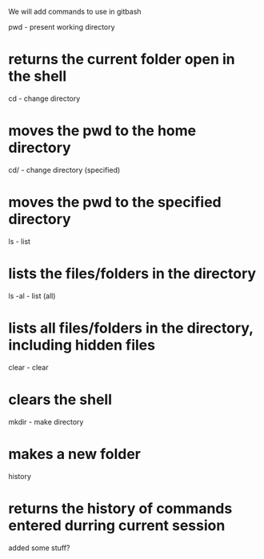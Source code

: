 We will add commands to use in gitbash

pwd - present working directory
# returns the current folder open in the shell

cd - change directory
# moves the pwd to the home directory

cd/ - change directory (specified)
# moves the pwd to the specified directory

ls - list
# lists the files/folders in the directory

ls -al - list (all)
# lists all files/folders in the directory, including hidden files

clear - clear
# clears the shell

mkdir - make directory
# makes a new folder

history
# returns the history of commands entered durring current session

added some stuff?